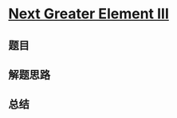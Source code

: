 # [Next Greater Element III](https://leetcode.com/problems/next-greater-element-iii/)
## 题目


## 解题思路


## 总结


